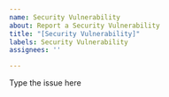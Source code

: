 ```yaml
---
name: Security Vulnerability
about: Report a Security Vulnerability
title: "[Security Vulnerability]"
labels: Security Vulnerability
assignees: ''

---
```


Type the issue here
